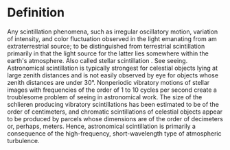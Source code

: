 # Definition

Any scintillation phenomena, such as irregular oscillatory motion,
variation of intensity, and color fluctuation observed in the light
emanating from am extraterrestrial source; to be distinguished from
terrestrial scintillation primarily in that the light source for the
latter lies somewhere within the earth's atmosphere. Also called stellar
scintillation . See seeing. Astronomical scintillation is typically
strongest for celestial objects lying at large zenith distances and is
not easily observed by eye for objects whose zenith distances are under
30°. Nonperiodic vibratory motions of stellar images with frequencies of
the order of 1 to 10 cycles per second create a troublesome problem of
seeing in astronomical work. The size of the schlieren producing
vibratory scintillations has been estimated to be of the order of
centimeters, and chromatic scintillations of celestial objects appear to
be produced by parcels whose dimensions are of the order of decimeters
or, perhaps, meters. Hence, astronomical scintillation is primarily a
consequence of the high-frequency, short-wavelength type of atmospheric
turbulence.
